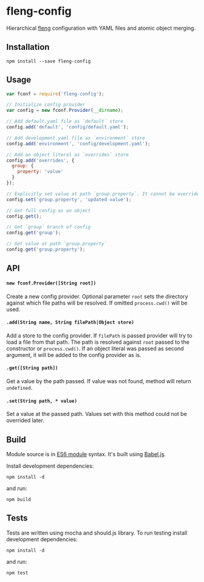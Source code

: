 # fleng-config

Hierarchical [fleng](https://github.com/devenergy/fleng) configuration with YAML files and atomic object merging.

## Installation
```
npm install --save fleng-config
```

## Usage
```js
var fconf = require('fleng-config');

// Initialize config provider
var config = new fconf.Provider(__dirname);

// Add default.yaml file as `default` store
config.add('default', 'config/default.yaml');

// Add development.yaml file as `environment` store
config.add('environment', 'config/development.yaml');

// Add an object literal as `overrides` store
config.add('overrides', {
  group: {
    property: 'value'
  }
});

// Explicitly set value at path `group.property`. It cannot be overrided
config.set('group.property', 'updated value');

// Get full config as an object
config.get();

// Get `group` branch of config
config.get('group');

// Get value at path `group.property`
config.get('group.property');
```

## API
#### `new fconf.Provider([String root])`

Create a new config provider. Optional parameter `root` sets the directory
against which file paths will be resolved. If omitted `process.cwd()` will be
used.

#### `.add(String name, String filePath|Object store)`

Add a store to the config provider. If `filePath` is passed provider will
try to load a file from that path. The path is resolved against `root` passed
to the constructor or `process.cwd()`. If an object literal was passed as second
argument, it will be added to the config provider as is.

#### `.get([String path])`

Get a value by the path passed. If value was not found, method will return
`undefined`.

#### `.set(String path, * value)`

Set a value at the passed path. Values set with this method could not be
overrided later.

## Build
Module source is in [ES6 module](https://babeljs.io/docs/learn-es6/#modules)
syntax. It's built using [Babel.js](https://babeljs.io/).

Install development dependencies:
```
npm install -d
```
and run:
```
npm build
```

## Tests
Tests are written using mocha and should.js library.
To run testing install development dependencies:
```
npm install -d
```
and run:
```
npm test
```
